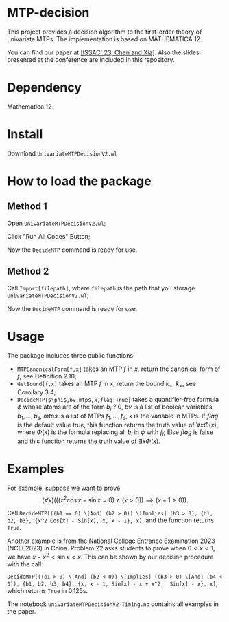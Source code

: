 # MTP-decision
This project provides a decision algorithm to the first-order theory of univariate MTPs. The implementation is based on MATHEMATICA 12. 

You can find our paper at [[ISSAC' 23, Chen and Xia]](https://dl.acm.org/doi/abs/10.1145/3597066.3597104). Also the slides presented at the conference are included in this repository.

# Dependency
Mathematica 12

# Install
Download `UnivariateMTPDecisionV2.wl`

# How to load the package
## Method 1
Open `UnivariateMTPDecisionV2.wl`;

Click "Run All Codes" Button;

Now the `DecideMTP` command is ready for use.
## Method 2
Call `Import[filepath]`, where `filepath` is the path that you storage `UnivariateMTPDecisionV2.wl`;

Now the `DecideMTP` command is ready for use.

# Usage
The package includes three public functions:
 - `MTPCanonicalForm[f,x]` takes an MTP $f$ in $x$, return the canonical form of $f$, see Definition 2.10;
 - `GetBound[f,x]` takes an MTP $f$ in $x$, return the bound $k_-$, $k_+$, see Corollary 3.4;
 - `DecideMTP[$\phi$,bv,mtps,x,flag:True]` takes a quantifier-free formula $\phi$ whose atoms are of the form $b_i~?~0$, $bv$ is a list of boolean variables ${b_1,\ldots,b_s}$, $mtps$ is a list of MTPs ${f_1,\ldots,f_s}$, $x$ is the variable in MTPs. If $flag$ is the default value true, this function returns the truth value of $\forall x \Phi(x)$, where $\Phi(x)$ is the formula replacing all $b_i$ in $\phi$ with $f_i$; Else $flag$ is false and this function returns the truth value of $\exists x \Phi(x)$.

# Examples
For example, suppose we want to prove 
$$(\forall x)\left(\left(\left(x^2\cos x-\sin x=0\right)\wedge \left(x>0\right)\right)\implies\left(x-1>0\right)\right).$$

Call `DecideMTP[((b1 == 0) \[And] (b2 > 0)) \[Implies] (b3 > 0), {b1, b2, b3}, {x^2 Cos[x] - Sin[x], x, x - 1}, x]`, and the function returns `True`.

Another example is from the National College Entrance Examination 2023 (NCEE2023) in China. Problem 22 asks students to prove when $0 < x < 1$, we have $x-x^2 < \sin x < x$. This can be shown by our decision procedure with the call:

`DecideMTP[((b1 > 0) \[And] (b2 < 0)) \[Implies] ((b3 > 0) \[And] (b4 < 0)), {b1, b2, b3, b4}, {x, x - 1, Sin[x] - x + x^2,  Sin[x] - x}, x]`, which returns `True` in 0.125s.

The notebook `UnivariateMTPDecisionV2-Timing.nb` contains all examples in the paper.
